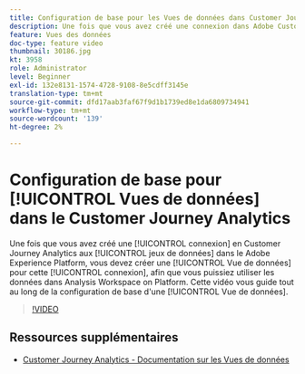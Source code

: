 ```yaml
---
title: Configuration de base pour les Vues de données dans Customer Journey Analytics
description: Une fois que vous avez créé une connexion dans Adobe Customer Journey Analytics à des jeux de données dans Adobe Experience Platform, vous devez créer une Vue de données pour cette connexion, afin que vous puissiez utiliser les données dans Analysis Workspace on Platform. Cette vidéo vous guide tout au long de la configuration de base d’une Vue de données.
feature: Vues des données
doc-type: feature video
thumbnail: 30186.jpg
kt: 3958
role: Administrator
level: Beginner
exl-id: 132e8131-1574-4728-9108-8e5cdff3145e
translation-type: tm+mt
source-git-commit: dfd17aab3faf67f9d1b1739ed8e1da6809734941
workflow-type: tm+mt
source-wordcount: '139'
ht-degree: 2%

---
```


# Configuration de base pour [!UICONTROL Vues de données] dans le Customer Journey Analytics

Une fois que vous avez créé une [!UICONTROL connexion] en Customer Journey Analytics aux [!UICONTROL jeux de données] dans le Adobe Experience Platform, vous devez créer une [!UICONTROL Vue de données] pour cette [!UICONTROL connexion], afin que vous puissiez utiliser les données dans Analysis Workspace on Platform. Cette vidéo vous guide tout au long de la configuration de base d&#39;une [!UICONTROL Vue de données].

>[!VIDEO](https://video.tv.adobe.com/v/30186/?quality=12&enable10seconds=on&speedcontrol=on)

## Ressources supplémentaires

* [Customer Journey Analytics - Documentation sur les Vues de données](https://experienceleague.adobe.com/docs/analytics-platform/using/cja-dataviews/create-dataview.html)
